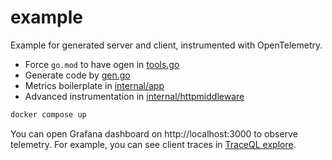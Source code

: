 # example

Example for generated server and client, instrumented with OpenTelemetry.

* Force `go.mod` to have ogen in [tools.go](./tools.go) 
* Generate code by [gen.go](./gen.go)
* Metrics boilerplate in [internal/app](./internal/app)
* Advanced instrumentation in [internal/httpmiddleware](./internal/httpmiddleware)

```bash
docker compose up
```

You can open Grafana dashboard on http://localhost:3000 to observe telemetry.
For example, you can see client traces in [TraceQL explore][traces].

[traces]: http://localhost:3000/explore?orgId=1&left=%7B%22datasource%22:%22tempo-oteldb%22,%22queries%22:%5B%7B%22refId%22:%22A%22,%22datasource%22:%7B%22type%22:%22tempo%22,%22uid%22:%22tempo-oteldb%22%7D,%22queryType%22:%22nativeSearch%22,%22limit%22:20,%22serviceName%22:%22client%22%7D%5D,%22range%22:%7B%22from%22:%22now-1h%22,%22to%22:%22now%22%7D%7D